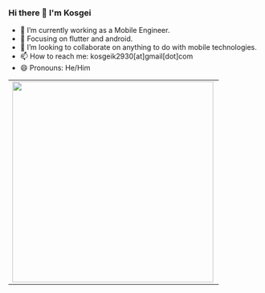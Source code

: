### Hi there 👋 I'm Kosgei

- 🔭 I’m currently working as a Mobile Engineer.
- 🌱 Focusing on flutter and android.
- 👯 I’m looking to collaborate on anything to do with mobile technologies.
- 📫 How to reach me: kosgeik2930[at]gmail[dot]com
- 😄 Pronouns: He/Him
<center>
  <table>
  <tr>
      <td><img width="400px" align="left" src="https://github-readme-stats.vercel.app/api?username=Iamkosgei&count_private=true&show_icons=true&theme=dark&layout=compact" /></td>   
  </tr>   
  </table>
</center>
